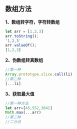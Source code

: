 ## 数组方法

**1、数组转字符，字符转数组**

```js
let arr = [1,2,3]
arr.toString();
'1,2,3'
arr.valueOf();
[1,2,3]
```

**2、伪数组转真数组**

```js
//第一种
Array.prototype.slice.call(li)
//第二种
[...li]
```

**3、获取最大值**

```js
//第一种方法
let arr=[45,552,3841]
Math.max(...arr)
//第二种
//二分法
```

